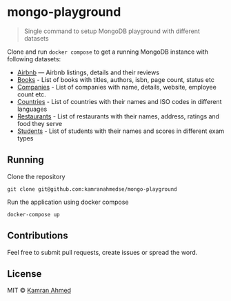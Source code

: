 # mongo-playground

> Single command to setup MongoDB playground with different datasets

Clone and run `docker compose` to get a running MongoDB instance with following datasets:

* [Airbnb](./importer/data/airbnb.json) — Airbnb listings, details and their reviews
* [Books](./importer/data/books.json) - List of books with titles, authors, isbn, page count, status etc
* [Companies](./importer/data/companies.json) - List of companies with name, details, website, employee count etc.
* [Countries](./importer/data/countries.json) - List of countries with their names and ISO codes in different languages
* [Restaurants](./importer/data/restaurants.json) - List of restaurants with their names, address, ratings and food they serve
* [Students](./importer/data/students.json) - List of students with their names and scores in different exam types

## Running

Clone the repository

```shell
git clone git@github.com:kamranahmedse/mongo-playground
```

Run the application using docker compose

```shell
docker-compose up
```

## Contributions
Feel free to submit pull requests, create issues or spread the word.

## License
MIT &copy; [Kamran Ahmed](https://twitter.com/kamranahmedse)


